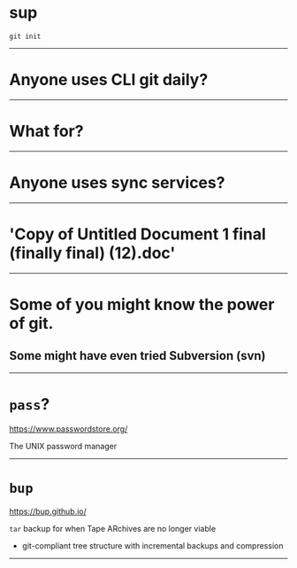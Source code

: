 # sup

`git init`

---
# Anyone uses CLI git daily?

---
# What for?

---
# Anyone uses sync services?

---
# 'Copy of Untitled Document 1 final (finally final) (12).doc'

---
# Some of you might know the power of git.

## Some might have even tried Subversion (svn)

---
# `pass`?

<https://www.passwordstore.org/>

The UNIX password manager

---
# `bup`

<https://bup.github.io/>

`tar` backup for when Tape ARchives are no longer viable
- git-compliant tree structure with incremental backups and compression

---

